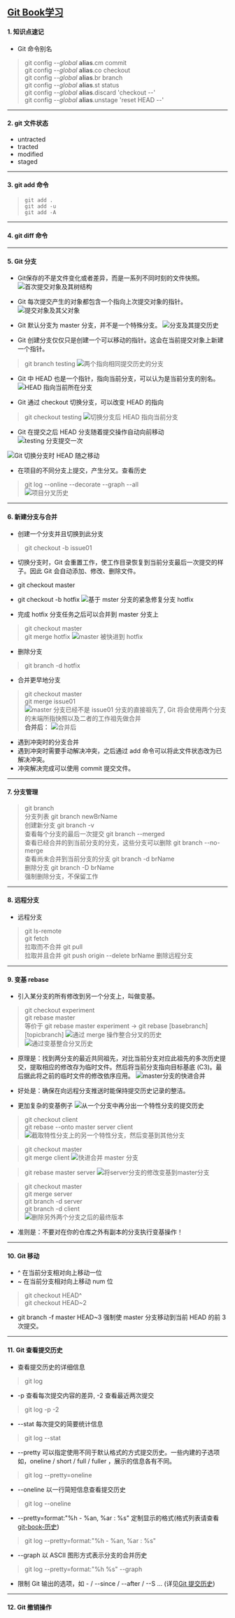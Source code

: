[Git Book学习](https://git-scm.com/book/zh/v2)
---
#### 1. 知识点速记
- Git 命令别名
> git config --*global* **alias**.cm commit </br>
> git config --*global* **alias**.co checkout </br>
> git config --*global* **alias**.br branch </br>
> git config --*global* **alias**.st status </br>
> git config --*global* **alias**.discard 'checkout --' </br>
> git config --*global* **alias**.unstage 'reset HEAD --' </br>
---
#### 2. git 文件状态
- untracted
- tracted
- modified
- staged
---
#### 3. git add 命令
> `git add . `</br>
> `git add -u` </br>
> `git add -A` </br>
---
#### 4. git diff 命令
---
#### 5. Git 分支
- Git保存的不是文件变化或者差异，而是一系列不同时刻的文件快照。
![首次提交对象及其树结构](./images/commit-and-tree.png)

- Git 每次提交产生的对象都包含一个指向上次提交对象的指针。
![提交对象及其父对象](./images/commits-and-parents.png)

- Git 默认分支为 master 分支，并不是一个特殊分支。
![分支及其提交历史](./images/branch-and-history.png)

- Git 创建分支仅仅只是创建一个可以移动的指针。这会在当前提交对象上新建 一个指针。
> git branch testing
![两个指向相同提交历史的分支](./images/two-branches.png)

- Git 中 HEAD 也是一个指针，指向当前分支，可以认为是当前分支的别名。
![HEAD 指向当前所在分支](./images/head-to-master.png)

- Git 通过 checkout 切换分支，可以改变 HEAD 的指向
> git checkout testing
![切换分支后 HEAD 指向当前分支 ](./images/head-to-testing.png)

- Git 在提交之后 HEAD 分支随着提交操作自动向前移动
![testing 分支提交一次](./images/advance-testing.png)

![Git 切换分支时 HEAD 随之移动](./images/checkout-master.png)

- 在项目的不同分支上提交，产生分叉。查看历史
> git log --online --decorate --graph --all </br>
![项目分叉历史](./images/advance-master.png)
---
#### 6. 新建分支与合并
- 创建一个分支并且切换到此分支
> git checkout -b issue01

- 切换分支时，Git 会重置工作，使工作目录恢复到当前分支最后一次提交的样子。因此 Git 会自动添加、修改、删除文件。
- git checkout master
- git checkout -b hotfix
![基于 mster 分支的紧急修复分支 hotfix](./images/basic-branching-4.png)

- 完成 hotfix 分支任务之后可以合并到 master 分支上
> git checkout master </br>
> git merge hotfix
![master 被快进到 hotfix ](./images/basic-branching-5.png)

- 删除分支
> git branch -d hotfix

- 合并更早地分支
> git checkout master </br>
> git merge issue01
![master 分支已经不是 issue01 分支的直接祖先了, Git 将会使用两个分支的末端所指快照以及二者的工作祖先做合并](./images/basic-merging-1.png)
**合并后：**
![合并后](./images/basic-merging-2.png)

- 遇到冲突时的分支合并
- 遇到冲突时需要手动解决冲突，之后通过 add 命令可以将此文件状态改为已解决冲突。
- 冲突解决完成可以使用 commit 提交文件。
---
#### 7. 分支管理
> git branch </br> 分支列表
> git branch newBrName </br> 创建新分支
> git branch -v </br> 查看每个分支的最后一次提交
> git branch --merged </br> 查看已经合并的到当前分支的分支，这些分支可以删除
> git branch --no-merge </br> 查看尚未合并到当前分支的分支
> git branch -d brName </br> 删除分支
> git branch -D brName </br> 强制删除分支，不保留工作
---
#### 8. 远程分支
- 远程分支
> git ls-remote </br>
> git fetch </br> 拉取而不合并
> git pull </br>  拉取并且合并
> git push origin --delete brName 删除远程分支 </br>
---
#### 9. 变基 rebase
- 引入某分支的所有修改到另一个分支上，叫做变基。
> git checkout experiment </br>
> git rebase master </br>
> 等价于 git rebase master experiment -> git rebase [basebranch] [topicbranch]
![通过 merge 操作整合分叉的历史](./images/basic-rebase-2.png)
![通过变基整合分叉历史](./images/basic-rebase-3.png)

- 原理是：找到两分支的最近共同祖先，对比当前分支对应此祖先的多次历史提交，提取相应的修改存为临时文件。然后将当前分支指向目标基底 (C3)。最后据此将之前的临时文件的修改依序应用。
![master分支的快进合并](./images/basic-rebase-4.png)

- 好处是：确保在向远程分支推送时能保持提交历史记录的整洁。

- 更加复杂的变基例子
![从一个分支中再分出一个特性分支的提交历史](./images/interesting-rebase-1.png)

> git checkout client </br>
> git rebase --onto master server client
![截取特性分支上的另一个特性分支，然后变基到其他分支](./images/interesting-rebase-2.png)

> git checkout master </br>
> git merge client
![快进合并 master 分支](./images/interesting-rebase-3.png)

> git rebase master server
![将server分支的修改变基到master分支](./images/interesting-rebase-4.png)

> git checkout master </br>
> git merge server </br>
> git branch -d server </br>
> git branch -d client </br>
![删除另外两个分支之后的最终版本](./images/interesting-rebase-5.png)

- 准则是：不要对在你的仓库之外有副本的分支执行变基操作！
---
#### 10. Git 移动
- ^ 在当前分支相对向上移动一位
- ~<num> 在当前分支相对向上移动 num 位
> git checkout HEAD^ </br>
> git checkout HEAD~2

- git branch -f master HEAD~3 强制使 master 分支移动到当前 HEAD 的前 3 次提交。

---
#### 11. Git 查看提交历史
- 查看提交历史的详细信息
> git log </br>
- -p 查看每次提交内容的差异, -2 查看最近两次提交
> git log -p -2 
- --stat 每次提交的简要统计信息
> git log --stat
- --pretty 可以指定使用不同于默认格式的方式提交历史。一些内建的子选项如，oneline / short / full / fuller ，展示的信息各有不同。
> git log --pretty=oneline
- --oneline 以一行简短信息查看提交历史
> git log --oneline
- --pretty=format:"%h - %an, %ar : %s" 定制显示的格式(格式列表请查看[git-book-历史](https://git-scm.com/book/zh/v2/Git-%E5%9F%BA%E7%A1%80-%E6%9F%A5%E7%9C%8B%E6%8F%90%E4%BA%A4%E5%8E%86%E5%8F%B2))
> git log --pretty=format:"%h - %an, %ar : %s"
- --graph 以 ASCII 图形方式表示分支的合并历史
> git log --pretty=format:"%h %s" --graph
- 限制 Git 输出的选项，如 -<n> / --since / --after / --S ... (详见[Git 提交历史](https://git-scm.com/book/zh/v2/Git-%E5%9F%BA%E7%A1%80-%E6%9F%A5%E7%9C%8B%E6%8F%90%E4%BA%A4%E5%8E%86%E5%8F%B2))
---
#### 12. Git 撤销操作
